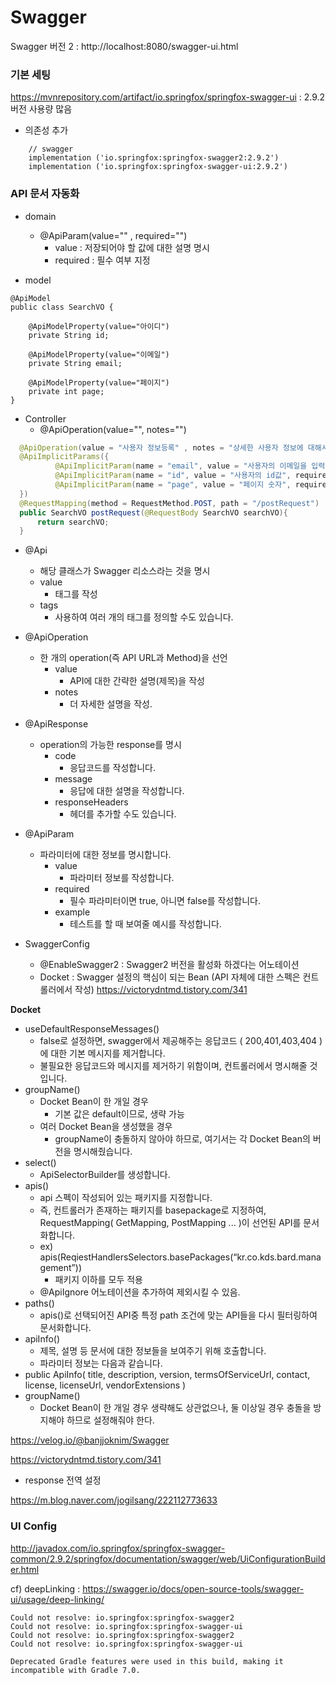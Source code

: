 # Swagger



Swagger 버전 2 : http://localhost:8080/swagger-ui.html





### 기본 세팅

https://mvnrepository.com/artifact/io.springfox/springfox-swagger-ui : 2.9.2 버전 사용량 많음

- 의존성 추가

```
    // swagger
    implementation ('io.springfox:springfox-swagger2:2.9.2')
    implementation ('io.springfox:springfox-swagger-ui:2.9.2')
```







### API 문서 자동화



- domain
  - @ApiParam(value="" , required="")
    - value : 저장되어야 할 값에 대한 설명 명시
    - required : 필수 여부 지정



- model

```
@ApiModel
public class SearchVO {

    @ApiModelProperty(value="아이디")
    private String id;

    @ApiModelProperty(value="이메일")
    private String email;

    @ApiModelProperty(value="페이지")
    private int page;
}
```





- Controller
  - @ApiOperation(value="", notes="")

```java
  @ApiOperation(value = "사용자 정보등록" , notes = "상세한 사용자 정보에 대해서 출력한다.")
  @ApiImplicitParams({
          @ApiImplicitParam(name = "email", value = "사용자의 이메일을 입력한다", required = false, dataType = "SearchVO", paramType = "string", defaultValue = ""),
          @ApiImplicitParam(name = "id", value = "사용자의 id값", required = false, dataType = "SearchVO", paramType = "string", defaultValue = ""),
          @ApiImplicitParam(name = "page", value = "페이지 숫자", required = false, dataType = "SearchVO", paramType = "int", defaultValue = ""),
  })
  @RequestMapping(method = RequestMethod.POST, path = "/postRequest")
  public SearchVO postRequest(@RequestBody SearchVO searchVO){
      return searchVO;
  }
```





- @Api
  - 해당 클래스가 Swagger 리소스라는 것을 명시
  - value
    - 태그를 작성
  - tags
    - 사용하여 여러 개의 태그를 정의할 수도 있습니다.
- @ApiOperation
  - 한 개의 operation(즉 API URL과 Method)을 선언
    - value
      - API에 대한 간략한 설명(제목)을 작성
    - notes
      - 더 자세한 설명을 작성.
- @ApiResponse
  - operation의 가능한 response를 명시
    - code
      - 응답코드를 작성합니다.
    - message
      - 응답에 대한 설명을 작성합니다.
    - responseHeaders
      - 헤더를 추가할 수도 있습니다.
- @ApiParam
  - 파라미터에 대한 정보를 명시합니다.
    - value
      - 파라미터 정보를 작성합니다.
    - required
      - 필수 파라미터이면 true, 아니면 false를 작성합니다.
    - example
      - 테스트를 할 때 보여줄 예시를 작성합니다.







- SwaggerConfig
  - @EnableSwagger2   : Swagger2 버전을 활성화 하겠다는 어노테이션
  - Docket : Swagger 설정의 핵심이 되는 Bean (API 자체에 대한 스펙은 컨트롤러에서 작성)
    https://victorydntmd.tistory.com/341 





**Docket**

- useDefaultResponseMessages()
  - false로 설정하면, swagger에서 제공해주는 응답코드 ( 200,401,403,404 )에 대한 기본 메시지를 제거합니다.
  - 불필요한 응답코드와 메시지를 제거하기 위함이며, 컨트롤러에서 명시해줄 것입니다.
- groupName()
  - Docket Bean이 한 개일 경우
    - 기본 값은 default이므로, 생략 가능
  - 여러 Docket Bean을 생성했을 경우
    - groupName이 충돌하지 않아야 하므로, 여기서는 각 Docket Bean의 버전을 명시해줬습니다.
- select()
  - ApiSelectorBuilder를 생성합니다.
- apis()
  - api 스펙이 작성되어 있는 패키지를 지정합니다.
  - 즉, 컨트롤러가 존재하는 패키지를 basepackage로 지정하여, RequestMapping( GetMapping, PostMapping ... )이 선언된 API를 문서화합니다.
  - ex) apis(ReqiestHandlersSelectors.basePackages(“kr.co.kds.bard.management”))
    - 패키지 이하를 모두 적용
  - @ApiIgnore 어노테이션을 추가하여 제외시킬 수 있음.
- paths()
  - apis()로 선택되어진 API중 특정 path 조건에 맞는 API들을 다시 필터링하여 문서화합니다.
- apiInfo()
  - 제목, 설명 등 문서에 대한 정보들을 보여주기 위해 호출합니다.
  - 파라미터 정보는 다음과 같습니다.
- public ApiInfo( title, description, version, termsOfServiceUrl, contact, license, licenseUrl, vendorExtensions )
- groupName()
  - Docket Bean이 한 개일 경우 생략해도 상관없으나, 둘 이상일 경우 충돌을 방지해야 하므로 설정해줘야 한다.





https://velog.io/@banjjoknim/Swagger 

 https://victorydntmd.tistory.com/341 

- response 전역 설정

https://m.blog.naver.com/jogilsang/222112773633 









### UI Config

http://javadox.com/io.springfox/springfox-swagger-common/2.9.2/springfox/documentation/swagger/web/UiConfigurationBuilder.html 



cf) deepLinking : https://swagger.io/docs/open-source-tools/swagger-ui/usage/deep-linking/





```
Could not resolve: io.springfox:springfox-swagger2
Could not resolve: io.springfox:springfox-swagger-ui
Could not resolve: io.springfox:springfox-swagger2
Could not resolve: io.springfox:springfox-swagger-ui

Deprecated Gradle features were used in this build, making it incompatible with Gradle 7.0.
```